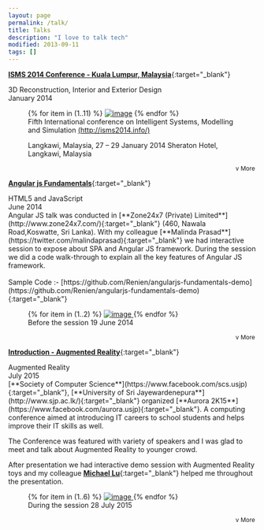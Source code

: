 ```yaml
---
layout: page
permalink: /talk/
title: Talks
description: "I love to talk tech"
modified: 2013-09-11
tags: []
---
```


[**ISMS 2014 Conference - Kuala Lumpur, Malaysia**](http://ijssst.info/Vol-15/No-3/start.pdf){:target="_blank"} 

<div class="publication-header-conference">3D Reconstruction, Interior and Exterior Design</div>
<div>January 2014</div>
<div class="publication-header"></div>
<div class="read-more-content">
<p> 
<figure class="third">
	{% for item in (1..11) %}
	<a href="{{ site.url }}/images/publication/{{ item }}.jpg"><img src="{{ site.url }}/images/publication/{{ item }}.jpg" alt="image"></a>
	{% endfor %}
	<figcaption>Fifth International conference on
Intelligent Systems, Modelling and Simulation <a href="http://isms2014.info/" target="_blank">(http://isms2014.info/)</a> 

Langkawi, Malaysia, 27 – 29 January 2014
Sheraton Hotel, Langkawi, Malaysia</figcaption>
</figure>

</P>
</div>
<div markdown="0" class="read-more-toggle" align="right"><a class="btn">v More</a></div>

[**Angular js Fundamentals**](http://www.slideshare.net/Renien/angular-js-fundamentals-51158673){:target="_blank"}

<div class="publication-header-conference">HTML5 and JavaScript</div>
<div>June 2014</div>

<div markdown="1" class="read-more-content">
Angular JS talk was conducted in [**Zone24x7 (Private) Limited**](http://www.zone24x7.com/){:target="_blank"} (460, Nawala Road,Koswatte, Sri Lanka).
With my colleague [**Malinda Prasad**](https://twitter.com/malindaprasad){:target="_blank"} we had interactive session to expose about SPA and Angular JS framework. 
During the session we did a code walk-through to explain all the key features of Angular JS framework.
<br><br>Sample Code :- [https://github.com/Renien/angularjs-fundamentals-demo](https://github.com/Renien/angularjs-fundamentals-demo){:target="_blank"}

<figure class="half">
    {% for item in (1..2) %}
    <a href="{{ site.url }}/images/talk/angularjs-fundamental/{{ item }}.jpg">
            <img src="{{ site.url }}/images/talk/angularjs-fundamental/{{ item }}.jpg" alt="image">
            </a>
    {% endfor %}
	<figcaption>Before the session 19 June 2014</figcaption>
</figure> 
</div>

<div markdown="0" class="read-more-toggle" align="right"><a class="btn">v More</a></div>

[**Introduction - Augmented Reality**](http://www.slideshare.net/Renien/introduction-augmented-reality-51158369){:target="_blank"}

<div class="publication-header-conference">Augmented Reality</div>
<div>July 2015</div>

<div markdown="1" class="read-more-content">
[**Society of Computer Science**](https://www.facebook.com/scs.usjp){:target="_blank"}, [**University of Sri Jayewardenepura**](http://www.sjp.ac.lk/){:target="_blank"} organized [**Aurora 2K15**](https://www.facebook.com/aurora.usjp){:target="_blank"}. A computing conference aimed at introducing IT careers to school students and helps improve their IT skills as well.

The Conference was featured with variety of speakers and I was glad to meet and talk about Augmented Reality to younger crowd. 

After presentation we had interactive demo session with Augmented Reality toys and my colleague [**Michael Lu**](https://twitter.com/mikelu51){:target="_blank"} helped me throughout the presentation.

<figure class="half">
    {% for item in (1..6) %}
    <a href="{{ site.url }}/images/talk/augmented-reality/{{ item }}.jpg">
            <img src="{{ site.url }}/images/talk/augmented-reality/{{ item }}.jpg" alt="image">
            </a>
    {% endfor %}
	<figcaption>During the session 28 July 2015</figcaption>
</figure> 
</div>

<div markdown="0" class="read-more-toggle" align="right"><a class="btn">v More</a></div>

<style type="text/css">
.read-more-toggle .btn{
	padding: 3px;
	font-size: 12px;
}

.hide {
  display: none;
}

</style>
<script src="{{ site.url }}/assets/js/vendor/jquery-1.9.1.min.js"></script>
<script type="text/javascript">
// Hide the extra content initially, using JS so that if JS is disabled, no problemo.
$('.read-more-content').addClass('hide');

// Set up the toggle.
$('.read-more-toggle').on('click', function() {

    $('.read-more-toggle').html("<a class='btn'>v More</a>");

	if(!$(this).prev('.read-more-content').is(":visible")){
		$('.read-more-content').addClass('hide');
        $(this).html("<a class='btn'>^ Less</a>");
	}
   
   $(this).prev('.read-more-content').toggleClass('hide');

   $('html, body').animate({
    	scrollTop: $(this).prev('.read-more-content').offset().top
	}, 2000);
});
</script>